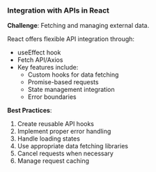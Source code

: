 ### Integration with APIs in React

**Challenge**: Fetching and managing external data.

React offers flexible API integration through:

- useEffect hook
- Fetch API/Axios
- Key features include:
  - Custom hooks for data fetching
  - Promise-based requests
  - State management integration
  - Error boundaries

**Best Practices**:
1. Create reusable API hooks
2. Implement proper error handling
3. Handle loading states
4. Use appropriate data fetching libraries
5. Cancel requests when necessary
6. Manage request caching